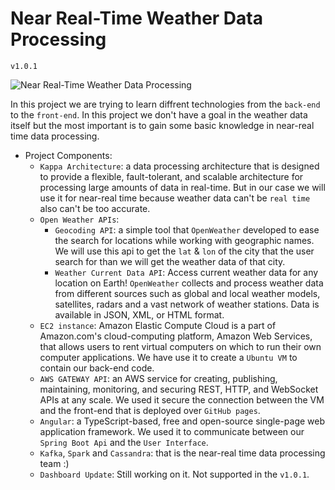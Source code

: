 # Near Real-Time Weather Data Processing
`v1.0.1`

![Near Real-Time Weather Data Processing](https://github.com/tati2002med/Near-Real-Time-Weather-Data-Processing/assets/95311883/9e8e3249-a890-43b9-bb61-f1c7e5151aa7)

In this project we are trying to learn diffrent technologies from the `back-end` to the `front-end`. In this project we don't have a goal in the weather data itself but the most important is to gain some basic knowledge in near-real time data processing.
- Project Components:
    - `Kappa Architecture`: a data processing architecture that is designed to provide a flexible, fault-tolerant, and scalable architecture for processing large amounts of data in real-time. But in our case we will use it for near-real time because weather data can't be `real time` also can't be too accurate.
    - `Open Weather APIs`:
      - `Geocoding API`: a simple tool that `OpenWeather` developed to ease the search for locations while working with geographic names. We will use this api to get the `lat` & `lon` of the city that the user search for than we will get the weather data of that city. 
      - `Weather Current Data API`: Access current weather data for any location on Earth! `OpenWeather` collects and process weather data from different sources such as global and local weather models, satellites, radars and a vast network of weather stations. Data is available in JSON, XML, or HTML format.
    - `EC2 instance`: Amazon Elastic Compute Cloud is a part of Amazon.com's cloud-computing platform, Amazon Web Services, that allows users to rent virtual computers on which to run their own computer applications. We have use it to create a `Ubuntu VM` to contain our back-end code.
    - `AWS GATEWAY API`: an AWS service for creating, publishing, maintaining, monitoring, and securing REST, HTTP, and WebSocket APIs at any scale. We used it secure the connection between the VM and the front-end that is deployed over `GitHub pages`.
    - `Angular`: a TypeScript-based, free and open-source single-page web application framework. We used it to communicate between our `Spring Boot Api` and the `User Interface`.
    - `Kafka`, `Spark` and `Cassandra`: that is the near-real time data processing team :)
    - `Dashboard Update`: Still working on it. Not supported in the `v1.0.1`.


